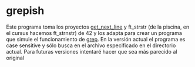 # grepish

Este programa toma los proyectos [get_next_line](https://github.com/Doffyj/42-cursus/tree/master/get_next_line) y ft_strstr (de la piscina, en el cursus hacemos ft_strnstr) de 42 y los adapta para crear un programa que simule el funcionamiento de [grep](https://man7.org/linux/man-pages/man1/grep.1.html).
En la versión actual el programa es case sensitive y sólo busca en el archivo especificado en el directorio actual.
Para futuras versiones intentaré hacer que sea más parecido al original
